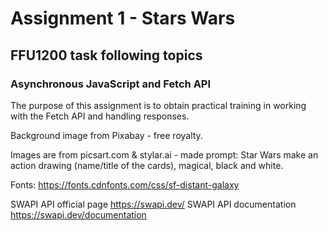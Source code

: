 # Assignment 1 - Stars Wars 
## FFU1200 task following topics

### Asynchronous JavaScript and Fetch API

The purpose of this assignment is to obtain practical training in working with the Fetch
API and handling responses.

Background image from Pixabay - free royalty.

Images are from picsart.com & stylar.ai - made prompt:
Star Wars make an action drawing (name/title of the cards), magical, black and white.

Fonts:
https://fonts.cdnfonts.com/css/sf-distant-galaxy

SWAPI API official page
https://swapi.dev/
SWAPI API documentation
https://swapi.dev/documentation